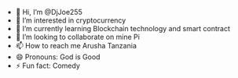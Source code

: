 - 👋 Hi, I’m @DjJoe255
- 👀 I’m interested in cryptocurrency 
- 🌱 I’m currently learning Blockchain technology and smart contract 
- 💞️ I’m looking to collaborate on mine Pi
- 📫 How to reach me Arusha Tanzania 
- 😄 Pronouns: God is Good 
- ⚡ Fun fact: Comedy 

<!---
DjJoe255/DjJoe255 is a ✨ special ✨ repository because its `README.md` (this file) appears on your GitHub profile.
You can click the Preview link to take a look at your changes.
--->
